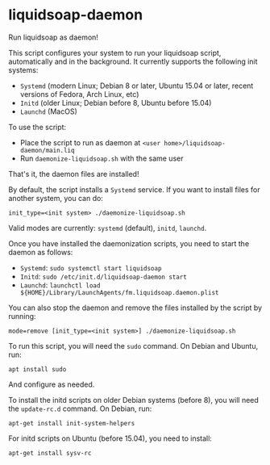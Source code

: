 # liquidsoap-daemon

Run liquidsoap as daemon!

This script configures your system to run your liquidsoap script, automatically and in the background. It currently supports the following init systems:
* `Systemd` (modern Linux; Debian 8 or later, Ubuntu 15.04 or later, recent versions of Fedora, Arch Linux, etc)
* `Initd` (older Linux; Debian before 8, Ubuntu before 15.04)
* `Launchd` (MacOS)

To use the script:

* Place the script to run as daemon at `<user home>/liquidsoap-daemon/main.liq`
* Run `daemonize-liquidsoap.sh` with the same user

That's it, the daemon files are installed!

By default, the script installs a `Systemd` service. If you want to install files for another system, you can do:
```
init_type=<init system> ./daemonize-liquidsoap.sh
```
Valid modes are currently: `systemd` (default), `initd`, `launchd`.

Once you have installed the daemonization scripts, you need to start the daemon as follows:

* `Systemd`: `sudo systemctl start liquidsoap`
* `Initd`: `sudo /etc/init.d/liquidsoap-daemon start`
* `Launchd`: `launchctl load ${HOME}/Library/LaunchAgents/fm.liquidsoap.daemon.plist`

You can also stop the daemon and remove the files installed by the script by running:
```
mode=remove [init_type=<init system>] ./daemonize-liquidsoap.sh
```

To run this script, you will need the `sudo` command. On Debian and Ubuntu, run:
```
apt install sudo
```
And configure as needed.

To install the initd scripts on older Debian systems (before 8), you will need the `update-rc.d` command. On Debian, run:
```
apt-get install init-system-helpers
```

For initd scripts on Ubuntu (before 15.04), you need to install:
```
apt-get install sysv-rc
```
